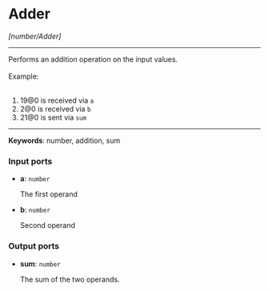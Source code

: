 # Adder

_[number/Adder]_

---

Performs an addition operation on the input values.<br>
<br>
Example:<br>
<br>
1. 19@0 is received via `a`<br>
2. 2@0 is received via `b`<br>
3. 21@0 is sent via `sum`<br>

---

__Keywords__: number, addition, sum

### Input ports

* __a__: ` number `


    The first operand<br>


* __b__: ` number `


    Second operand<br>

### Output ports

* __sum__: ` number `


    The sum of the two operands.<br>

